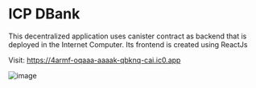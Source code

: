 # ICP DBank

This decentralized application uses canister contract as backend that is deployed in the Internet Computer.
Its frontend is created using ReactJs

Visit:
https://4armf-oqaaa-aaaak-qbknq-cai.ic0.app

![image](https://user-images.githubusercontent.com/48127785/206113774-e5d2ac8b-8ae6-48b0-a1f4-a5383191f609.png)

